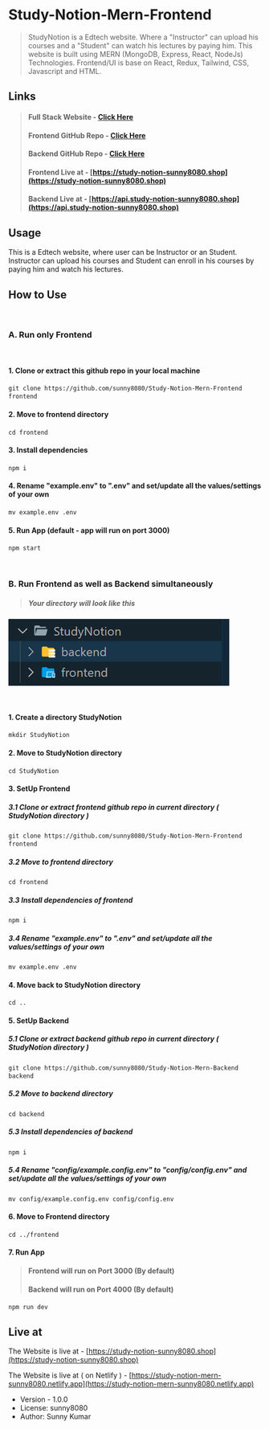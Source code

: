 # Study-Notion-Mern-Frontend

> StudyNotion is a Edtech website. Where a "Instructor" can upload his courses and a "Student" can watch his lectures by paying him. This website is built using MERN (MongoDB, Express, React, NodeJs) Technologies. Frontend/UI is base on React, Redux, Tailwind, CSS, Javascript and HTML.

## Links

> #### Full Stack Website - [Click Here](https://github.com/sunny8080/Study-Notion-Mern)
>
> #### Frontend GitHub Repo - [Click Here](https://github.com/sunny8080/Study-Notion-Mern-Frontend)
>
> #### Backend GitHub Repo - [Click Here](https://github.com/sunny8080/Study-Notion-Mern-Backend)
>
> #### Frontend Live at - [https://study-notion-sunny8080.shop](https://study-notion-sunny8080.shop)
>
> #### Backend Live at - [https://api.study-notion-sunny8080.shop](https://api.study-notion-sunny8080.shop)

## Usage

This is a Edtech website, where user can be Instructor or an Student. Instructor can upload his courses and Student can enroll in his courses by paying him and watch his lectures.

## How to Use

&nbsp;

### A. Run only Frontend

&nbsp;

#### 1. Clone or extract this github repo in your local machine

```
git clone https://github.com/sunny8080/Study-Notion-Mern-Frontend frontend
```

#### 2. Move to frontend directory

```
cd frontend
```

#### 3. Install dependencies

```
npm i
```

#### 4. Rename "example.env" to ".env" and set/update all the values/settings of your own

```
mv example.env .env
```

#### 5. Run App (default - app will run on port 3000)

```
npm start
```

&nbsp;
&nbsp;

### B. Run Frontend as well as Backend simultaneously

> ##### Your directory will look like this

![Directory Structure](./studyNotion-dir.png)

&nbsp;

#### 1. Create a directory StudyNotion

```
mkdir StudyNotion
```

#### 2. Move to StudyNotion directory

```
cd StudyNotion
```

#### 3. SetUp Frontend

##### 3.1 Clone or extract frontend github repo in current directory ( StudyNotion directory )

```
git clone https://github.com/sunny8080/Study-Notion-Mern-Frontend frontend
```

##### 3.2 Move to frontend directory

```
cd frontend
```

##### 3.3 Install dependencies of frontend

```
npm i
```

##### 3.4 Rename "example.env" to ".env" and set/update all the values/settings of your own

```
mv example.env .env
```

#### 4. Move back to StudyNotion directory

```
cd ..
```

#### 5. SetUp Backend

##### 5.1 Clone or extract backend github repo in current directory ( StudyNotion directory )

```
git clone https://github.com/sunny8080/Study-Notion-Mern-Backend backend
```

##### 5.2 Move to backend directory

```
cd backend
```

##### 5.3 Install dependencies of backend

```
npm i
```

##### 5.4 Rename "config/example.config.env" to "config/config.env" and set/update all the values/settings of your own

```
mv config/example.config.env config/config.env
```

#### 6. Move to Frontend directory

```
cd ../frontend
```

#### 7. Run App

> #### Frontend will run on Port 3000 (By default)
>
> #### Backend will run on Port 4000 (By default)

```
npm run dev
```

## Live at

The Website is live at - [https://study-notion-sunny8080.shop](https://study-notion-sunny8080.shop)

>

The Website is live at ( on Netlify ) - [https://study-notion-mern-sunny8080.netlify.app](https://study-notion-mern-sunny8080.netlify.app)

- Version - 1.0.0
- License: sunny8080
- Author: Sunny Kumar
